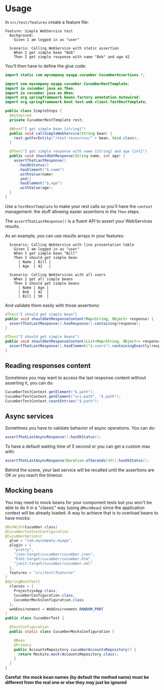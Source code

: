 # Usage

In `src/test/features` create a feature file:

```
Feature: Simple WebService test
  Background:
    Given I am logged in as "user"

  Scenario: Calling WebService with static assertion
    When I get simple bean "Bob"
    Then I get simple response with name "Bob" and age 42
```

You'll then have to define the glue code:

```java
import static com.mycompany.myapp.cucumber.CucumberAssertions.*;

import com.mycompany.myapp.cucumber.CucumberRestTemplate;
import io.cucumber.java.en.Then;
import io.cucumber.java.en.When;
import org.springframework.beans.factory.annotation.Autowired;
import org.springframework.boot.test.web.client.TestRestTemplate;

public class SimpleSteps {
  @Autowired
  private CucumberRestTemplate rest;

  @When("I get simple bean {string}")
  public void callSimpleWebService(String bean) {
    rest.getForEntity("/test-resources/" + bean, Void.class);
  }

  @Then("I get simple response with name {string} and age {int}")
  public void shouldGetResponse(String name, int age) {
    assertThatLastResponse()
      .hasOkStatus()
      .hasElement("$.name")
      .withValue(name)
      .and()
      .hasElement("$.age")
      .withValue(age);
  }
}
```

Use a `TestRestTemplate` to make your rest calls so you'll have the `context` management: the stuff allowing easier assertions in the `Then` steps.

The `assertThatLastResponse()` is a fluent API to assert your WebServices results.

As an example, you can use results arrays in your features:

```
  Scenario: Calling WebService with line presentation table
    Given I am logged in as "user"
    When I get simple bean "Bill"
    Then I should get simple bean
      | Name | Bill |
      | Age  | 42   |

  Scenario: Calling WebServices with all users
    When I get all simple beans
    Then I should get simple beans
      | Name | Age |
      | Bob  | 42  |
      | Bill | 50  |
```

And validate them easily with those assertions:

```java
@Then("I should get simple bean")
public void shouldGetResponseContent(Map<String, Object> response) {
  assertThatLastResponse().hasResponse().containing(response);
}

@Then("I should get simple beans")
public void shouldGetResponseContent(List<Map<String, Object>> responses) {
  assertThatLastResponse().hasElement("$.users").containingExactly(responses);
}
```

## Reading responses content

Sometimes you may want to access the last response content without asserting it, you can do:

```java
CucumberTestContext.getElement("$.path");
CucumberTestContext.getElement("uri-path", "$.path");
CucumberTestContext.countEntries("$.path");
```

## Async services

Sometimes you have to validate behavior of async operations. You can do:

```java
assertThatLastAsyncResponse().hasOkStatus();
```

To have a default waiting time of 5 second or you can get a custom max with:

```java
assertThatLastAsyncResponse(Duration.ofSeconds(30)).hasOkStatus();
```

Behind the scene, your last service will be recalled until the assertions are OK or you reach the timeout.

## Mocking beans

You may need to mock beans for your component tests but you won't be able to do it in a "classic" way (using `@MockBean`) since the application context will be already loaded. A way to achieve that is to overload beans to have mocks:

```java
@RunWith(Cucumber.class)
@CucumberContextConfiguration
@CucumberOptions(
  glue = "com.mycompany.myapp",
  plugin = {
    "pretty",
    "json:target/cucumber/cucumber.json",
    "html:target/cucumber/cucumber.htm",
    "junit:target/cucumber/cucumber.xml"
  },
  features = "src/test/features"
)
@SpringBootTest(
  classes = {
    ProjectsysApp.class,
    CucumberConfiguration.class,
    CucumberMocksConfiguration.class
  },
  webEnvironment = WebEnvironment.RANDOM_PORT
)
public class CucumberTest {

  @TestConfiguration
  public static class CucumberMocksConfiguration {

    @Bean
    @Primary
    public AccountsRepository cucumberAccountsRepository() {
      return Mockito.mock(AccountsRepository.class);
    }
  }
}
```

**Careful: the mock bean names (by default the method name) must be different from the real one or else they may just be ignored**
